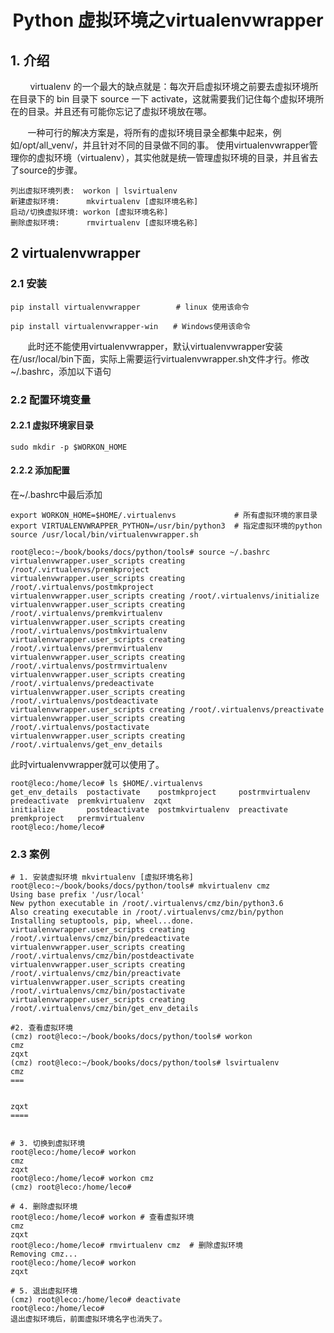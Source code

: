 <center><h1> Python 虚拟环境之virtualenvwrapper </h1></center>

## 1. 介绍
&#160; &#160; &#160; &#160; virtualenv 的一个最大的缺点就是：每次开启虚拟环境之前要去虚拟环境所在目录下的 bin 目录下 source 一下 activate，这就需要我们记住每个虚拟环境所在的目录。并且还有可能你忘记了虚拟环境放在哪。

&#160; &#160; &#160; &#160;一种可行的解决方案是，将所有的虚拟环境目录全都集中起来，例如/opt/all_venv/，并且针对不同的目录做不同的事。
使用virtualenvwrapper管理你的虚拟环境（virtualenv），其实他就是统一管理虚拟环境的目录，并且省去了source的步骤。

```
列出虚拟环境列表:  workon | lsvirtualenv 
新建虚拟环境:      mkvirtualenv [虚拟环境名称]
启动/切换虚拟环境: workon [虚拟环境名称]
删除虚拟环境:      rmvirtualenv [虚拟环境名称]
```

## 2 virtualenvwrapper 
### 2.1 安装
```
pip install virtualenvwrapper        # linux 使用该命令

pip install virtualenvwrapper-win　　# Windows使用该命令
```
&#160; &#160; &#160; &#160;此时还不能使用virtualenvwrapper，默认virtualenvwrapper安装在/usr/local/bin下面，实际上需要运行virtualenvwrapper.sh文件才行。修改~/.bashrc，添加以下语句

### 2.2 配置环境变量
#### 2.2.1 虚拟环境家目录

```
sudo mkdir -p $WORKON_HOME
```
#### 2.2.2 添加配置
在~/.bashrc中最后添加
```
export WORKON_HOME=$HOME/.virtualenvs             # 所有虚拟环境的家目录
export VIRTUALENVWRAPPER_PYTHON=/usr/bin/python3  # 指定虚拟环境的python
source /usr/local/bin/virtualenvwrapper.sh    
```

```
root@leco:~/book/books/docs/python/tools# source ~/.bashrc
virtualenvwrapper.user_scripts creating /root/.virtualenvs/premkproject
virtualenvwrapper.user_scripts creating /root/.virtualenvs/postmkproject
virtualenvwrapper.user_scripts creating /root/.virtualenvs/initialize
virtualenvwrapper.user_scripts creating /root/.virtualenvs/premkvirtualenv
virtualenvwrapper.user_scripts creating /root/.virtualenvs/postmkvirtualenv
virtualenvwrapper.user_scripts creating /root/.virtualenvs/prermvirtualenv
virtualenvwrapper.user_scripts creating /root/.virtualenvs/postrmvirtualenv
virtualenvwrapper.user_scripts creating /root/.virtualenvs/predeactivate
virtualenvwrapper.user_scripts creating /root/.virtualenvs/postdeactivate
virtualenvwrapper.user_scripts creating /root/.virtualenvs/preactivate
virtualenvwrapper.user_scripts creating /root/.virtualenvs/postactivate
virtualenvwrapper.user_scripts creating /root/.virtualenvs/get_env_details
```
此时virtualenvwrapper就可以使用了。


```
root@leco:/home/leco# ls $HOME/.virtualenvs
get_env_details  postactivate    postmkproject     postrmvirtualenv  predeactivate  premkvirtualenv  zqxt
initialize       postdeactivate  postmkvirtualenv  preactivate       premkproject   prermvirtualenv
root@leco:/home/leco#
```


### 2.3 案例

```
# 1. 安装虚拟环境 mkvirtualenv [虚拟环境名称]
root@leco:~/book/books/docs/python/tools# mkvirtualenv cmz
Using base prefix '/usr/local'
New python executable in /root/.virtualenvs/cmz/bin/python3.6
Also creating executable in /root/.virtualenvs/cmz/bin/python
Installing setuptools, pip, wheel...done.
virtualenvwrapper.user_scripts creating /root/.virtualenvs/cmz/bin/predeactivate
virtualenvwrapper.user_scripts creating /root/.virtualenvs/cmz/bin/postdeactivate
virtualenvwrapper.user_scripts creating /root/.virtualenvs/cmz/bin/preactivate
virtualenvwrapper.user_scripts creating /root/.virtualenvs/cmz/bin/postactivate
virtualenvwrapper.user_scripts creating /root/.virtualenvs/cmz/bin/get_env_details

#2. 查看虚拟环境
(cmz) root@leco:~/book/books/docs/python/tools# workon
cmz
zqxt
(cmz) root@leco:~/book/books/docs/python/tools# lsvirtualenv
cmz
===


zqxt
====


# 3. 切换到虚拟环境
root@leco:/home/leco# workon
cmz
zqxt
root@leco:/home/leco# workon cmz
(cmz) root@leco:/home/leco#

# 4. 删除虚拟环境
root@leco:/home/leco# workon # 查看虚拟环境
cmz
zqxt
root@leco:/home/leco# rmvirtualenv cmz  # 删除虚拟环境
Removing cmz...
root@leco:/home/leco# workon
zqxt

# 5. 退出虚拟环境
(cmz) root@leco:/home/leco# deactivate
root@leco:/home/leco#
退出虚拟环境后，前面虚拟环境名字也消失了。
```


